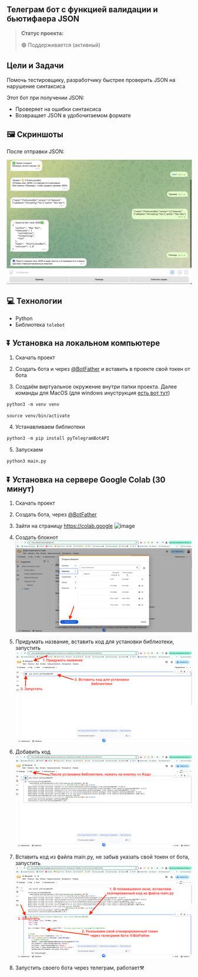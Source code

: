 <h2>Телеграм бот с функцией валидации и бьютифаера JSON</h2>

> **Статус проекта:**
>
> 🟢 Поддерживается (активный) 

## Цели и Задачи
Помочь тестировщику, разработчику быстрее проверить JSON на нарушение синтаксиса

Этот бот при получении JSON:
* Проверяет на ошибки синтаксиса
* Возвращает JSON в удобочитаемом формате

## 🖼 Скриншоты

После отправки JSON:

![image](static/syntax_bot.png)


## 💻 Технологии

* Python
* Библиотека `telebot`

## ⏬ Установка на локальном компьютере

1. Скачать проект
   
2. Создать бота и через [@BotFather](https://t.me/BotFather) и вставить в проекте свой токен от бота

3. Создаём виртуальное окружение внутри папки проекта.
Далее команды для MacOS (для windows инуструкция [есть вот тут](https://realpython.com/python-virtual-environments-a-primer/#create-it))

``` markdown
python3 -m venv venv
```

``` markdown
source venv/bin/activate
```
4. Устанавливаем библиотеки

``` markdown
python3 -m pip install pyTelegramBotAPI
```

5. Запускаем
   
``` markdown
python3 main.py
```

## ⏬ Установка на сервере Google Colab (30 минут)

1. Скачать проект
   
2. Создать бота, через [@BotFather](https://t.me/BotFather) 

3. Зайти на страницу https://colab.google 
   ![image](static/2025-10-23_10-37-56.png)

4. Создать блокнот
   ![image](static/2025-10-23_10-40-03.png)

5. Придумать название, вставить код <!pip install pyTelegramBotAPI> для установки библиотеки, запустить
   ![image](static/2025-10-23_10-44-46.png)
   
6. Добавить код
   ![image](static/2025-10-23_10-46-54.png)

7. Вставить код из файла main.py, не забыв указать свой токен от бота, запустить
   ![image](static/2025-10-23_10-51-40.png)

8. Запустить своего бота через телеграм, работает⚒️ 
